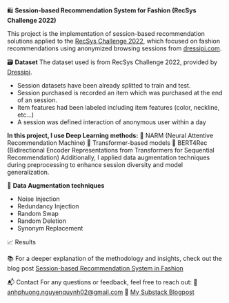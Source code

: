 🛍️ **Session-based Recommendation System for Fashion (RecSys Challenge 2022)**

This project is the implementation of session-based recommendation solutions applied to the [RecSys Challenge 2022](https://www.recsyschallenge.com/2022/), which focused on fashion recommendations using anonymized browsing sessions from [dressipi.com](https://dressipi.com/downloads/recsys-datasets/).

🗃️ **Dataset**
The dataset used is from RecSys Challenge 2022, provided by [Dressipi](https://dressipi.com/downloads/recsys-datasets/).
- Session datasets have been already splitted to train and test.
- Session purchased is recorded an item which was purchased at the end of an session.
- Item features had been labeled including item features (color, neckline, etc…)
- A session was defined interaction of anonymous user within a day

**In this project, I use Deep Learning methods:**
🧠 NARM (Neural Attentive Recommendation Machine)
🧠 Transformer-based models
🧠 BERT4Rec (Bidirectional Encoder Representations from Transformers for Sequential Recommendation)
Additionally, I applied data augmentation techniques during preprocessing to enhance session diversity and model generalization.

🧪 **Data Augmentation techniques**
- Noise Injection
- Redundancy Injection
- Random Swap
- Random Deletion
- Synonym Replacement

📈 Results


📚 For a deeper explanation of the methodology and insights, check out the blog post [Session-based Recommendation System in Fashion](https://open.substack.com/pub/quynhanhphuong/p/session-based-recommendation-system?r=1xb8sg&utm_campaign=post&utm_medium=web&showWelcomeOnShare=false)

📬 Contact
For any questions or feedback, feel free to reach out:
📧 anhphuong.nguyenquynh02@gmail.com
📝 [My Substack Blogpost](https://quynhanhphuong.substack.com/)
  
